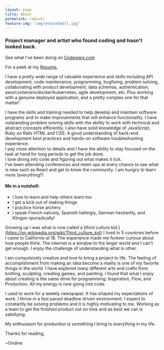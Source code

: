 ```yaml
---
layout: page
title: About
permalink: /about/
feature-img: "img/ondineSmall.jpg"
---
```


### Project manager and artist who found coding and hasn't looked back.

See what I've been doing on [Codewars.com](https://www.codewars.com/users/RobotMermaid)  

For a peek at my [Resume.](https://goo.gl/ghqBAX)  

I have a pretty wide range of valuable experience and skills including API development, 
code maintenance, programming, bugfixing, problem solving, collaborating with product development, 
data schemas, authentication, aws/containers/docker/kubernetes, agile development, etc.
Plus working with a genuine deployed application, and a pretty complex one for that matter! 

  
I have the skills and training needed to help develop and maintain software programs and to make improvements that will enhance functionality. I have outstanding problem solving skills with the ability to work with technical and abstract concepts efficiently. I also have solid knowledge of JavaScript, Ruby on Rails HTML and CSS. A good understanding of back-end development best practices and hands-on software troubleshooting experience.  
I pay close attention to details and I have the ability to stay focused on the task at hand for long periods to get the job done.  
I love diving into code and figuring out what makes it tick.  
I’ve been attending conferences and meet-ups at every chance to see what is new such as React and get to know the community. I am hungry to learn more (everything?)


#### Me in a nutshell:

* I love to learn and help others learn too
* I get a kick out of making things
* I practice horse archery
* I speak French natively, Spanish haltingly, German hesitantly, and Klingon sporadically!


Growing up I was what is now called a [third culture kid.] (https://en.wikipedia.org/wiki/Third_culture_kid)  I lived in 5 countries before I came to California at 18. The experience made me forever curious about how people think. The internet is a window to the larger world and I can't get enough. I enjoy the challenge of understanding what is other.

I am compulsively creative and love to bring a project to life. The feeling of accomplishment from making an idea become a reality is one of my favorite things in the world. I have explored many different arts and crafts from knitting, sculpting, creating games, and painting.  I found that what I enjoy about creating is the same drive for programming: Inspiration, Flow, and Production. All my energy is now going into code.

I used to work for a weekly newspaper. It has shaped my expectations of work. I thrive in a  fast paced deadline driven environment. I expect to constantly be solving problems and it is highly motivating to me. Working as a team to get the finished product out on time and as best we can is satisfying.

My enthusiasm for production is something I bring to everything in my life.

Thanks for reading,

~Ondine
